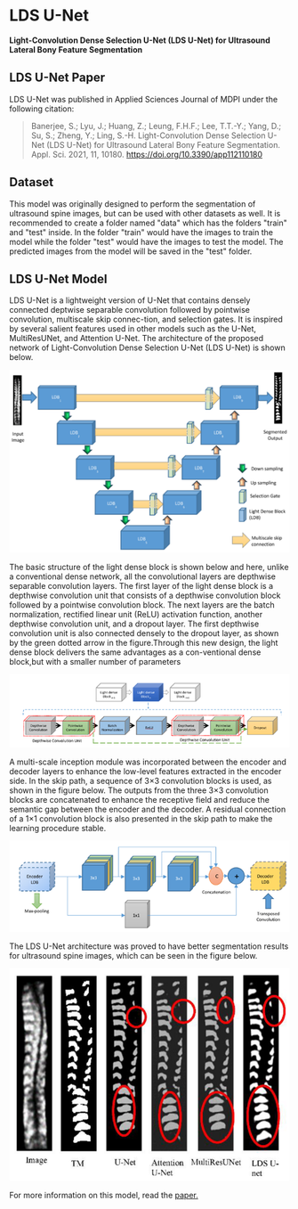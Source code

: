 # LDS U-Net
**Light-Convolution Dense Selection U-Net (LDS U-Net) for Ultrasound Lateral Bony Feature Segmentation**
## LDS U-Net Paper
LDS U-Net was published in Applied Sciences Journal of MDPI under the following citation:

> Banerjee, S.; Lyu, J.; Huang, Z.; Leung, F.H.F.; Lee, T.T.-Y.; Yang, D.; Su, S.; Zheng, Y.; Ling, S.-H. Light-Convolution Dense Selection U-Net (LDS U-Net) for Ultrasound Lateral Bony Feature Segmentation. Appl. Sci. 2021, 11, 10180. https://doi.org/10.3390/app112110180

## Dataset
This model was originally designed to perform the segmentation of ultrasound spine images, but can be used with other datasets as well. It is recommended to create a folder named "data" which has the folders "train" and "test" inside. In the folder "train" would have the images to train the model while the folder "test" would have the images to test the model. The predicted images from the model will be saved in the "test" folder.

## LDS U-Net Model
LDS U-Net is a lightweight version of U-Net that contains densely connected deptwise separable convolution followed by pointwise convolution, multiscale skip connec-tion, and selection gates. It is inspired by several salient features used in other models  such as  the  U-Net,  MultiResUNet,  and  Attention  U-Net. The architecture of the proposed network of Light-Convolution Dense Selection U-Net (LDS U-Net) is shown below.

![alt text](/images/LDSU-Net.png)

The basic structure of the light dense block is shown below and here, unlike a conventional dense network, all the convolutional layers are depthwise separable convolution layers. The first layer of the light dense block is a depthwise convolution unit that consists of  a  depthwise  convolution  block  followed  by  a  pointwise  convolution  block.  The  next layers are the batch normalization, rectified linear unit (ReLU) activation function, another depthwise convolution unit, and a dropout layer. The first depthwise convolution unit is also connected densely to the dropout layer, as shown by the green dotted arrow in the figure.Through this new design, the light dense block delivers the same advantages as a con-ventional dense block,but with a smaller number of parameters

![alt text](/images/LDSBlock.png)

A multi-scale inception module was incorporated  between  the  encoder  and  decoder  layers  to  enhance  the low-level  features  extracted  in  the  encoder  side.  In the skip path, a sequence of 3×3 convolution  blocks  is  used,  as  shown  in the figure below. The  outputs  from  the  three 3×3 convolution  blocks  are  concatenated  to  enhance the receptive field and reduce the semantic gap between the encoder and the decoder. A  residual  connection  of a 1×1 convolution  block  is  also  presented  in  the  skip path to make the learning procedure stable.

![alt text](/images/SkipPathway.png)

The LDS U-Net architecture was proved to have better segmentation results for ultrasound spine images, which can be seen in the figure below.

![alt text](/images/LDSresult.png)

For more information on this model, read the [paper.](https://www.mdpi.com/2076-3417/11/21/10180)





